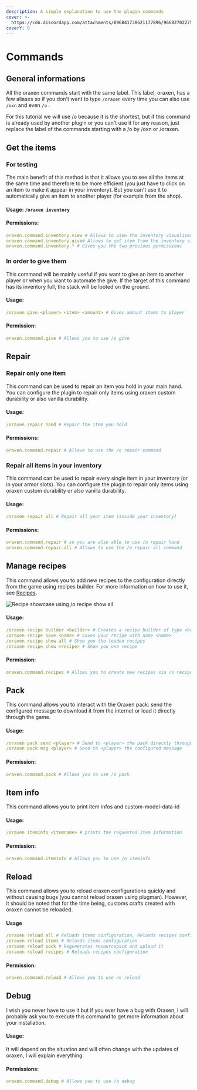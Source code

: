 ```yaml
---
description: A simple explanation to use the plugin commands
cover: >-
  https://cdn.discordapp.com/attachments/896841738621177896/966827022758330398/unknown.png
coverY: 0
---
```


# Commands

## General informations

All the oraxen commands start with the same label. This label, oraxen, has a few aliases so if you don't want to type `/oraxen` every time you can also use `/oxn` and even `/o` .

For this tutorial we will use /o because it is the shortest, but if this command is already used by another plugin or you can't use it for any reason, just replace the label of the commands starting with a /o by /oxn or /oraxen.

## Get the items

### For testing

The main benefit of this method is that it allows you to see all the items at the same time and therefore to be more efficient (you just have to click on an item to make it appear in your inventory). But you can't use it to automatically give an item to another player (for example from the shop).

#### Usage: `/oraxen inventory`

#### Permissions:

```yaml
oraxen.command.inventory.view # Allows to view the inventory visualizer
oraxen.command.inventory.give# Allows to get item from the inventory visualizer
oraxen.command.inventory.* # Gives you the two previous permissions
```

### In order to give them

This command will be mainly useful if you want to give an item to another player or when you want to automate the give. If the target of this command has its inventory full, the stack will be looted on the ground.

#### Usage:

```yaml
/oraxen give <player> <item> <amount> # Gives amount items to player
```

#### Permission:

```yaml
oraxen.command.give # Allows you to use /o give
```

## Repair

### Repair only one item

This command can be used to repair an item you hold in your main hand. You can configure the plugin to repair only items using oraxen custom durability or also vanilla durability.

#### Usage:

```yaml
/oraxen repair hand # Repair the item you hold
```

#### Permissions:

```yaml
oraxen.command.repair # Allows to use the /o repair command
```

### Repair all items in your inventory

This command can be used to repair every single item in your inventory (or in your armor slots). You can configure the plugin to repair only items using oraxen custom durability or also vanilla durability.

#### Usage:

```yaml
/oraxen repair all # Repair all your item (inside your inventory)
```

#### Permissions:

```yaml
oraxen.command.repair # so you are also able to use /o repair hand
oraxen.command.repair.all # Allows to use the /o repair all command
```

## Manage recipes

This command allows you to add new recipes to the configuration directly from the game using recipes builder. For more information on how to use it, see [Recipes](recipes.md).&#x20;

![Recipe showcase using /o recipe show all](../.gitbook/assets/recipe\_showcase.png)

#### Usage:

```yaml
/oraxen recipe builder <builder> # Creates a recipe builder of type <builder> and opens it
/oraxen recipe save <name> # Saves your recipe with name <name>
/oraxen recipe show all # Show you the loaded recipes
/oraxen recipe show <recipe> # Show you one recipe
```

#### Permission:

```yaml
oraxen.command.recipes # Allows you to create new recipes via /o recipes
```

## Pack

This command allows you to interact with the Oraxen pack: send the configured message to download it from the internet or load it directly through the game.

#### Usage:

```yaml
/oraxen pack send <player> # Send to <player> the pack directly through the game
/oraxen pack msg <player> # Send to <player> the configured message
```

#### Permission:

```yaml
oraxen.command.pack # Allows you to use /o pack
```

## Item info
This command allows you to print item infos and custom-model-data-id

#### Usage:
```yaml
/oraxen iteminfo <itemname> # prints the requested item information
```
#### Permission:

```yaml
oraxen.command.iteminfo # Allows you to use /o iteminfo
```

## Reload

This command allows you to reload oraxen configurations quickly and without causing bugs (you cannot reload oraxen using plugman). However, it should be noted that for the time being, customs crafts created with oraxen cannot be reloaded.

#### Usage

```yaml
/oraxen reload all # Reloads items configuration, Reloads recipes configuration, regenerates the pack and upload it
/oraxen reload items # Reloads items configuration
/oraxen reload pack # Regenerates resourcepack and upload it
/oraxen reload recipes # Reloads recipes configuration
```

#### Permission:

```yaml
oraxen.command.reload # Allows you to use /o reload
```

## Debug

I wish you never have to use it but if you ever have a bug with Oraxen, I will probably ask you to execute this command to get more information about your installation.

#### Usage:

It will depend on the situation and will often change with the updates of oraxen, I will explain everything.

#### Permissions:

```yaml
oraxen.command.debug # Allows you to use /o debug
```

